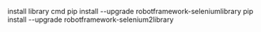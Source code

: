 
install library cmd
	pip install --upgrade robotframework-seleniumlibrary
	pip install --upgrade robotframework-selenium2library
